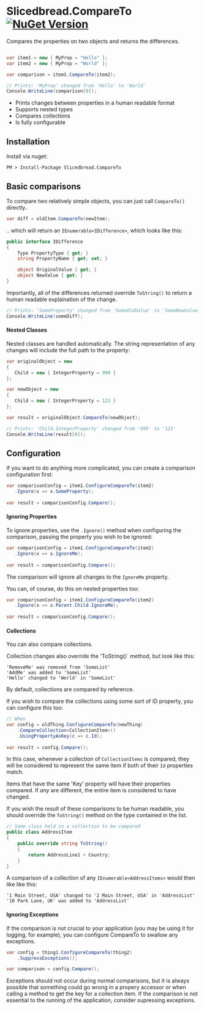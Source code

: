 # Slicedbread.CompareTo [![NuGet Version](https://img.shields.io/nuget/v/Slicedbread.CompareTo.svg?style=flat)](https://www.nuget.org/packages/Slicedbread.CompareTo/)

Compares the properties on two objects and returns the differences.

```csharp

var item1 = new { MyProp = "Hello" };
var item2 = new { MyProp = "World" };

var comparison = item1.CompareTo(item2);

// Prints: 'MyProp' changed from 'Hello' to 'World'
Console.WriteLine(comparison[0]);
```


- Prints changes between properties in a human readable format
- Supports nested types
- Compares collections
- Is fully configurable

## Installation

Install via nuget:

```
PM > Install-Package Slicedbread.CompareTo
```

## Basic comparisons

To compare two relatively simple objects, you can just call `CompareTo()` directly..

```csharp
var diff = oldItem.CompareTo(newItem);
```

.. which will return an `IEnumerable<IDifference>`, which looks like this:

```csharp
public interface IDifference
{
    Type PropertyType { get; }
    string PropertyName { get; set; }

    object OriginalValue { get; }
    object NewValue { get; }
}
```

Importantly, all of the differences returned override `ToString()` to return a human readable explaination of the change.

```csharp
// Prints: 'SomeProperty' changed from 'SomeOldValue' to 'SomeNewValue'
Console.WriteLine(someDiff);
```

#### Nested Classes

Nested classes are handled automatically. The string representation of any changes will include the full path to the property:

``` csharp
var originalObject = new
{
   Child = new { IntegerProperty = 999 }
};

var newObject = new
{
   Child = new { IntegerProperty = 123 }
};

var result = originalObject.CompareTo(newObject);

// Prints: 'Child.IntegerProperty' changed from '999' to '123'
Console.WriteLine(result[0]);
```

## Configuration

If you want to do anything more complicated, you can create a comparison configuration first:

```csharp
var comparisonConfig = item1.ConfigureCompareTo(item2)
   .Ignore(x => x.SomeProperty);
   
var result = comparisonConfig.Compare();
```

#### Ignoring Properties

To ignore properties, use the `.Ignore()` method when configuring the comparison, passing the property you wish to be ignored:

```csharp
var comparisonConfig = item1.ConfigureCompareTo(item2)
   .Ignore(x => x.IgnoreMe);
   
var result = comparisonConfig.Compare();
```

The comparison will ignore all changes to the `IgnoreMe` property.

You can, of course, do this on nested properties too:

```csharp
var comparisonConfig = item1.ConfigureCompareTo(item2)
   .Ignore(x => x.Parent.Child.IgnoreMe);
   
var result = comparisonConfig.Compare();
```

#### Collections

You can also compare collections. 

Collection changes also override the 'ToString()` method, but look like this:

```
'RemoveMe' was removed from 'SomeList'
'AddMe' was added to 'SomeList'
'Hello' changed to 'World' in 'SomeList'
```

By default, collections are compared by reference.

If you wish to compare the collections using some sort of ID property, you can configure this too:

```csharp
// When
var config = oldThing.ConfigureCompareTo(newThing)
    .CompareCollection<CollectionItem>()
    .UsingPropertyAsKey(c => c.Id);
   
var result = config.Compare();
```

In this case, whenever a collection of `CollectionItems` is compared, they will be considered to represent the same item if both of their `Id` properties match.

Items that have the same 'Key' property will have their properties compared. If _any_ are different, the entire item is considered to have changed.

If you wish the result of these comparisons to be human readable, you should override the `ToString()` method on the type contained in the list. 

```csharp
// Some class held in a collection to be compared
public class AddressItem
{
    public override string ToString()
    {
        return AddressLine1 + Country;
    }
}
```
A comparison of a collection of any `IEnumerable<AddressItems>` would then like like this:

```
'1 Main Street, USA' changed to '2 Main Street, USA' in 'AddressList'
'10 Park Lane, UK' was added to 'AddressList'
```

#### Ignoring Exceptions

If the comparison is not crucial to your application (you may be using it for logging, for example), you can configure CompareTo to swallow any exceptions.

```csharp
var config = thing1.ConfigureCompareTo(thing2)
    .SuppressExceptions();

var comparison = config.Compare();
```

Exceptions should not occur during normal comparisons, but it is always possible that something could go wrong in a propery accessor or when calling a method to get the key for a collection item. 
If the comparison is not essential to the running of the application, consider supressing exceptions.
